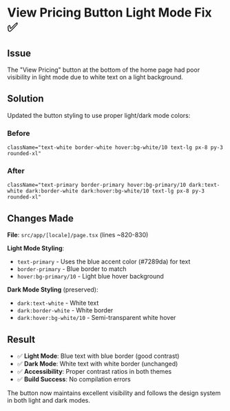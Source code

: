 # View Pricing Button Light Mode Fix ✅

## Issue
The "View Pricing" button at the bottom of the home page had poor visibility in light mode due to white text on a light background.

## Solution
Updated the button styling to use proper light/dark mode colors:

### Before
```tsx
className="text-white border-white hover:bg-white/10 text-lg px-8 py-3 rounded-xl"
```

### After
```tsx
className="text-primary border-primary hover:bg-primary/10 dark:text-white dark:border-white dark:hover:bg-white/10 text-lg px-8 py-3 rounded-xl"
```

## Changes Made

**File**: `src/app/[locale]/page.tsx` (lines ~820-830)

**Light Mode Styling**:
- `text-primary` - Uses the blue accent color (#7289da) for text
- `border-primary` - Blue border to match
- `hover:bg-primary/10` - Light blue hover background

**Dark Mode Styling** (preserved):
- `dark:text-white` - White text
- `dark:border-white` - White border  
- `dark:hover:bg-white/10` - Semi-transparent white hover

## Result
- ✅ **Light Mode**: Blue text with blue border (good contrast)
- ✅ **Dark Mode**: White text with white border (unchanged)
- ✅ **Accessibility**: Proper contrast ratios in both themes
- ✅ **Build Success**: No compilation errors

The button now maintains excellent visibility and follows the design system in both light and dark modes.
